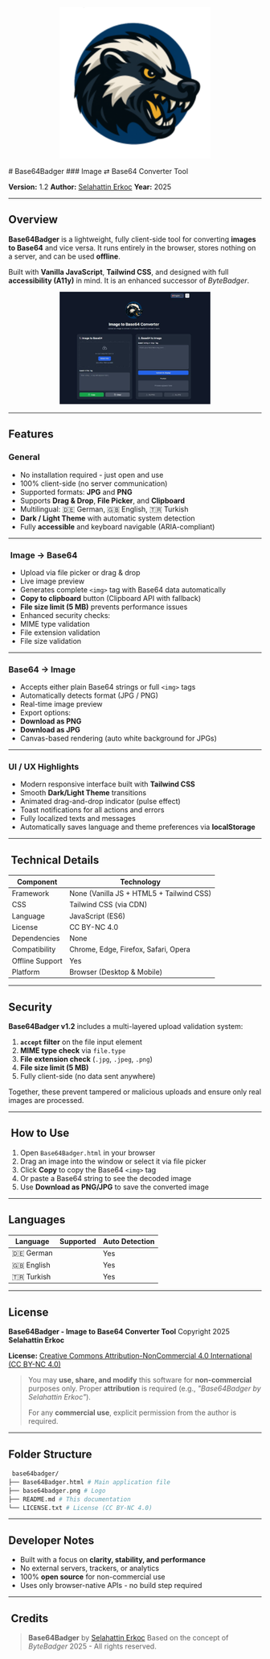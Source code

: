 <p align="center">
  <img src="https://raw.githubusercontent.com/habanada/Base64Badger/refs/heads/main/base64badger.png" alt="Base64Badger Logo" width="300">
</p>
#  Base64Badger 
### Image ⇄ Base64 Converter Tool

**Version:** 1.2 
**Author:** [Selahattin Erkoc](https://github.com/habanada) 
**Year:** 2025 

---

##  Overview

**Base64Badger** is a lightweight, fully client-side tool for converting **images to Base64** and vice versa. 
It runs entirely in the browser, stores nothing on a server, and can be used **offline**. 

Built with **Vanilla JavaScript**, **Tailwind CSS**, and designed with full **accessibility (A11y)** in mind. 
It is an enhanced successor of *ByteBadger*.


<p align="center">
  <img src="https://raw.githubusercontent.com/habanada/Base64Badger/refs/heads/main/screenshotBase64Badger.jpg" alt="Base64Badger Logo" width="300">
</p>

---

##  Features

###  General
- No installation required - just open and use 
- 100% client-side (no server communication) 
- Supported formats: **JPG** and **PNG** 
- Supports **Drag & Drop**, **File Picker**, and **Clipboard** 
- Multilingual: 🇩🇪 German, 🇬🇧 English, 🇹🇷 Turkish 
- **Dark / Light Theme** with automatic system detection 
- Fully **accessible** and keyboard navigable (ARIA-compliant)

---

### ️ Image → Base64
- Upload via file picker or drag & drop 
- Live image preview 
- Generates complete `<img>` tag with Base64 data automatically 
- **Copy to clipboard** button (Clipboard API with fallback) 
- **File size limit (5 MB)** prevents performance issues 
- Enhanced security checks:
 - MIME type validation 
 - File extension validation 
 - File size validation 

---

###  Base64 → Image
- Accepts either plain Base64 strings or full `<img>` tags 
- Automatically detects format (JPG / PNG) 
- Real-time image preview 
- Export options:
 - **Download as PNG** 
 - **Download as JPG** 
- Canvas-based rendering (auto white background for JPGs)

---

###  UI / UX Highlights
- Modern responsive interface built with **Tailwind CSS** 
- Smooth **Dark/Light Theme** transitions 
- Animated drag-and-drop indicator (pulse effect) 
- Toast notifications for all actions and errors 
- Fully localized texts and messages 
- Automatically saves language and theme preferences via **localStorage**

---

## ️ Technical Details

| Component | Technology |
|------------|-------------|
| Framework | None (Vanilla JS + HTML5 + Tailwind CSS) |
| CSS | Tailwind CSS (via CDN) |
| Language | JavaScript (ES6) |
| License | CC BY-NC 4.0 |
| Dependencies | None |
| Compatibility | Chrome, Edge, Firefox, Safari, Opera |
| Offline Support |  Yes |
| Platform | Browser (Desktop & Mobile) |

---

##  Security

**Base64Badger v1.2** includes a multi-layered upload validation system:

1. **`accept` filter** on the file input element 
2. **MIME type check** via `file.type` 
3. **File extension check** (`.jpg`, `.jpeg`, `.png`) 
4. **File size limit (5 MB)** 
5. Fully client-side (no data sent anywhere)

Together, these prevent tampered or malicious uploads and ensure only real images are processed.

---

## ️ How to Use

1. Open `Base64Badger.html` in your browser 
2. Drag an image into the window or select it via file picker 
3. Click **Copy** to copy the Base64 `<img>` tag 
4. Or paste a Base64 string to see the decoded image 
5. Use **Download as PNG/JPG** to save the converted image 

---

##  Languages

| Language | Supported | Auto Detection |
|-----------|------------|----------------|
| 🇩🇪 German |  | Yes |
| 🇬🇧 English |  | Yes |
| 🇹🇷 Turkish |  | Yes |

---

##  License

**Base64Badger - Image to Base64 Converter Tool** 
Copyright  2025 **Selahattin Erkoc**

**License:** 
[Creative Commons Attribution-NonCommercial 4.0 International (CC BY-NC 4.0)](https://creativecommons.org/licenses/by-nc/4.0/)

>  You may **use, share, and modify** this software for **non-commercial** purposes only. 
> Proper **attribution** is required (e.g., *"Base64Badger by Selahattin Erkoc"*). 
> 
> For any **commercial use**, explicit permission from the author is required.

---

##  Folder Structure

```bash
 base64badger/
├── Base64Badger.html # Main application file
├── base64badger.png # Logo
├── README.md # This documentation
└── LICENSE.txt # License (CC BY-NC 4.0)
````

---

##  Developer Notes

* Built with a focus on **clarity, stability, and performance**
* No external servers, trackers, or analytics
* 100% **open source** for non-commercial use
* Uses only browser-native APIs - no build step required

---

## ️ Credits

> **Base64Badger** by [Selahattin Erkoc](https://github.com/habanada)
> Based on the concept of *ByteBadger*
>  2025 - All rights reserved.



